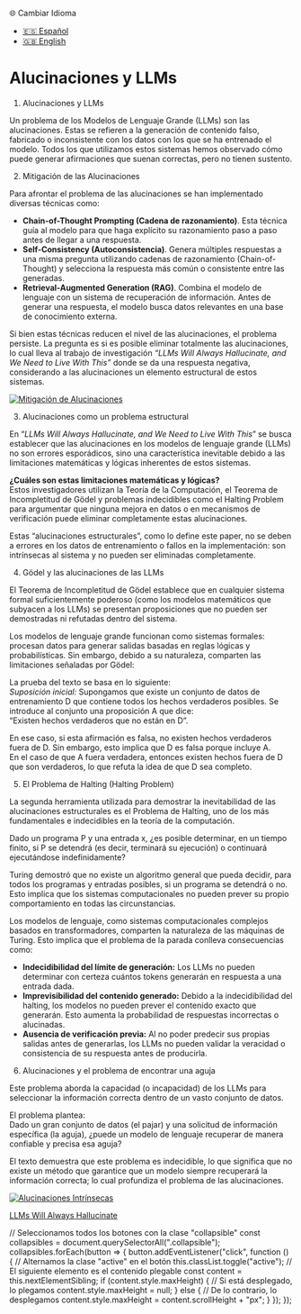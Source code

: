  🌐 Cambiar Idioma

*   [🇪🇸 Español](https://economiayetica.blogspot.com/2025/01/alucinaciones-y-llms-variables-de-color.html)
*   [🇬🇧 English](https://economiayetica.blogspot.com/2025/01/hallucinations-and-llms-color-variables.html)

Alucinaciones y LLMs
====================

1) Alucinaciones y LLMs

Un problema de los Modelos de Lenguaje Grande (LLMs) son las alucinaciones. Estas se refieren a la generación de contenido falso, fabricado o inconsistente con los datos con los que se ha entrenado el modelo. Todos los que utilizamos estos sistemas hemos observado cómo puede generar afirmaciones que suenan correctas, pero no tienen sustento.

2) Mitigación de las Alucinaciones

Para afrontar el problema de las alucinaciones se han implementado diversas técnicas como:

*   **Chain-of-Thought Prompting (Cadena de razonamiento)**. Esta técnica guía al modelo para que haga explícito su razonamiento paso a paso antes de llegar a una respuesta.
*   **Self-Consistency (Autoconsistencia)**. Genera múltiples respuestas a una misma pregunta utilizando cadenas de razonamiento (Chain-of-Thought) y selecciona la respuesta más común o consistente entre las generadas.
*   **Retrieval-Augmented Generation (RAG)**. Combina el modelo de lenguaje con un sistema de recuperación de información. Antes de generar una respuesta, el modelo busca datos relevantes en una base de conocimiento externa.

Si bien estas técnicas reducen el nivel de las alucinaciones, el problema persiste. La pregunta es si es posible eliminar totalmente las alucinaciones, lo cual lleva al trabajo de investigación _“LLMs Will Always Hallucinate, and We Need to Live With This”_ donde se da una respuesta negativa, considerando a las alucinaciones un elemento estructural de estos sistemas.

[![Mitigación de Alucinaciones](https://blogger.googleusercontent.com/img/b/R29vZ2xl/AVvXsEhfJ9TndI5upzwgBx4q7sB0TJHfPI-TbqS8k8bjKLYuLvGDqchuii1JX0EmJHA4wWek1SsBunO4sykx52q-daEXsbpxm77utE9iEdNTP1CrAR1eVbgOHUsjHFsXOlfhzuicx4qcroT4Mc0LkZmzLPvshPbd0F53qsA6Gv7hfNxxhuvvXk7HchhmeVJF0NU/s320/mitigaci%C3%B3n%20alucinaciones.png)](https://blogger.googleusercontent.com/img/b/R29vZ2xl/AVvXsEhfJ9TndI5upzwgBx4q7sB0TJHfPI-TbqS8k8bjKLYuLvGDqchuii1JX0EmJHA4wWek1SsBunO4sykx52q-daEXsbpxm77utE9iEdNTP1CrAR1eVbgOHUsjHFsXOlfhzuicx4qcroT4Mc0LkZmzLPvshPbd0F53qsA6Gv7hfNxxhuvvXk7HchhmeVJF0NU/s1384/mitigaci%C3%B3n%20alucinaciones.png)

3) Alucinaciones como un problema estructural

En “_LLMs Will Always Hallucinate, and We Need to Live With This_” se busca establecer que las alucinaciones en los modelos de lenguaje grande (LLMs) no son errores esporádicos, sino una característica inevitable debido a las limitaciones matemáticas y lógicas inherentes de estos sistemas.

**¿Cuáles son estas limitaciones matemáticas y lógicas?**  
Estos investigadores utilizan la Teoría de la Computación, el Teorema de Incompletitud de Gödel y problemas indecidibles como el Halting Problem para argumentar que ninguna mejora en datos o en mecanismos de verificación puede eliminar completamente estas alucinaciones.

Estas “alucinaciones estructurales”, como lo define este paper, no se deben a errores en los datos de entrenamiento o fallos en la implementación: son intrínsecas al sistema y no pueden ser eliminadas completamente.

4) Gödel y las alucinaciones de las LLMs

El Teorema de Incompletitud de Gödel establece que en cualquier sistema formal suficientemente poderoso (como los modelos matemáticos que subyacen a los LLMs) se presentan proposiciones que no pueden ser demostradas ni refutadas dentro del sistema.

Los modelos de lenguaje grande funcionan como sistemas formales: procesan datos para generar salidas basadas en reglas lógicas y probabilísticas. Sin embargo, debido a su naturaleza, comparten las limitaciones señaladas por Gödel:

La prueba del texto se basa en lo siguiente:  
_Suposición inicial:_ Supongamos que existe un conjunto de datos de entrenamiento D que contiene todos los hechos verdaderos posibles. Se introduce al conjunto una proposición A que dice:  
“Existen hechos verdaderos que no están en D”.

En ese caso, si esta afirmación es falsa, no existen hechos verdaderos fuera de D. Sin embargo, esto implica que D es falsa porque incluye A.  
En el caso de que A fuera verdadera, entonces existen hechos fuera de D que son verdaderos, lo que refuta la idea de que D sea completo.

5) El Problema de Halting (Halting Problem)

La segunda herramienta utilizada para demostrar la inevitabilidad de las alucinaciones estructurales es el Problema de Halting, uno de los más fundamentales e indecidibles en la teoría de la computación.

Dado un programa P y una entrada x, ¿es posible determinar, en un tiempo finito, si P se detendrá (es decir, terminará su ejecución) o continuará ejecutándose indefinidamente?

Turing demostró que no existe un algoritmo general que pueda decidir, para todos los programas y entradas posibles, si un programa se detendrá o no. Esto implica que los sistemas computacionales no pueden prever su propio comportamiento en todas las circunstancias.

Los modelos de lenguaje, como sistemas computacionales complejos basados en transformadores, comparten la naturaleza de las máquinas de Turing. Esto implica que el problema de la parada conlleva consecuencias como:

*   **Indecidibilidad del límite de generación:** Los LLMs no pueden determinar con certeza cuántos tokens generarán en respuesta a una entrada dada.
*   **Imprevisibilidad del contenido generado:** Debido a la indecidibilidad del halting, los modelos no pueden prever el contenido exacto que generarán. Esto aumenta la probabilidad de respuestas incorrectas o alucinadas.
*   **Ausencia de verificación previa:** Al no poder predecir sus propias salidas antes de generarlas, los LLMs no pueden validar la veracidad o consistencia de su respuesta antes de producirla.

6) Alucinaciones y el problema de encontrar una aguja

Este problema aborda la capacidad (o incapacidad) de los LLMs para seleccionar la información correcta dentro de un vasto conjunto de datos.

El problema plantea:  
Dado un gran conjunto de datos (el pajar) y una solicitud de información específica (la aguja), ¿puede un modelo de lenguaje recuperar de manera confiable y precisa esa aguja?

El texto demuestra que este problema es indecidible, lo que significa que no existe un método que garantice que un modelo siempre recuperará la información correcta; lo cual profundiza el problema de las alucinaciones.

[![Alucinaciones Intrínsecas](https://blogger.googleusercontent.com/img/b/R29vZ2xl/AVvXsEjU18Jbsq_qf2lIFQ_LLoAMwEbOqK5Bmn-M6-otnl-Bz3oeIwc0Tj8yCDoayc1coLhCNqUzsxeJUl7JuMxzwiMPF4DQp4CbNGzSESTOycGK-lvdQ1wPeStjqlhEfJ2HT481Kk66CnS3UCW-N4BN_cmsmSGpUtKK-dFjAeE-zoJoSutOEpsMFDXAkpEQ-IA/s320/alucinaciones%20intr%C3%ADnsecas.png)](https://blogger.googleusercontent.com/img/b/R29vZ2xl/AVvXsEjU18Jbsq_qf2lIFQ_LLoAMwEbOqK5Bmn-M6-otnl-Bz3oeIwc0Tj8yCDoayc1coLhCNqUzsxeJUl7JuMxzwiMPF4DQp4CbNGzSESTOycGK-lvdQ1wPeStjqlhEfJ2HT481Kk66CnS3UCW-N4BN_cmsmSGpUtKK-dFjAeE-zoJoSutOEpsMFDXAkpEQ-IA/s1384/alucinaciones%20intr%C3%ADnsecas.png)

[LLMs Will Always Hallucinate](https://arxiv.org/pdf/2409.05746)

// Seleccionamos todos los botones con la clase "collapsible" const collapsibles = document.querySelectorAll(".collapsible"); collapsibles.forEach(button => { button.addEventListener("click", function () { // Alternamos la clase "active" en el botón this.classList.toggle("active"); // El siguiente elemento es el contenido plegable const content = this.nextElementSibling; if (content.style.maxHeight) { // Si está desplegado, lo plegamos content.style.maxHeight = null; } else { // De lo contrario, lo desplegamos content.style.maxHeight = content.scrollHeight + "px"; } }); });
